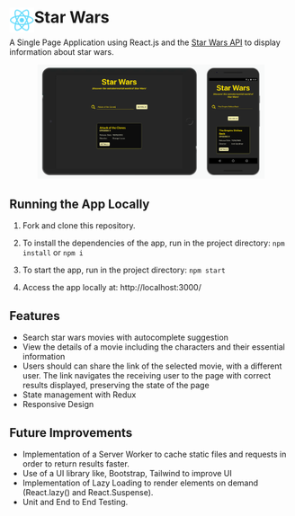 # <img src="https://github.com/katerina-tziala/star-wars/blob/master/public/logo192.png" alt="react" width="44" height="44" align="left"> Star Wars

A Single Page Application using React.js and the [Star Wars API](https://swapi.dev/) to display information about star wars.

<p align="center">
    <img src="https://github.com/katerina-tziala/star-wars/blob/master/star-wars-overview.png" alt="star wars overview" width="80%" height="auto">
</p>

## Running the App Locally

1. Fork and clone this repository.

2. To install the dependencies of the app, run  in the project directory: ``` npm install ``` or ``` npm i ```
    

3. To start the app, run  in the project directory: ``` npm start ``` 

4. Access the app locally at: http://localhost:3000/


## Features

- Search star wars movies with autocomplete suggestion
- View the details of a movie including the characters and their essential information
- Users should can share the link of the selected movie, with a different user. The link navigates the receiving user to the page with correct results displayed, preserving the state of the page
- State management with Redux
- Responsive Design


## Future Improvements
- Implementation of a Server Worker to cache static files and requests in order to return results faster.
- Use of a UI library like, Bootstrap, Tailwind to improve UI
- Implementation of Lazy Loading to render elements on demand (React.lazy() and React.Suspense).
- Unit and End to End Testing.
